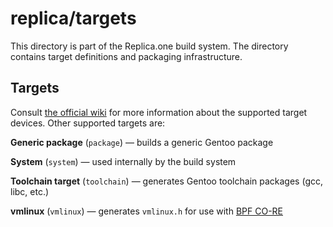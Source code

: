 replica/targets
===============

This directory is part of the Replica.one build system. The directory contains target definitions and packaging infrastructure.

## Targets

Consult [the official wiki](https://github.com/sartura/replica/wiki) for more information about the supported target devices. Other supported targets are:

**Generic package** (`package`) — builds a generic Gentoo package

**System** (`system`) — used internally by the build system

**Toolchain target** (`toolchain`) — generates Gentoo toolchain packages (gcc, libc, etc.)

**vmlinux** (`vmlinux`) — generates `vmlinux.h` for use with [BPF CO-RE](https://facebookmicrosites.github.io/bpf/blog/2020/02/19/bpf-portability-and-co-re.html)
